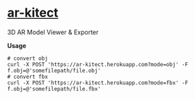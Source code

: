 # [ar-kitect](https://ar-kitect.herokuapp.com/)
3D AR Model Viewer &amp; Exporter

**Usage**
```
# convert obj
curl -X POST 'https://ar-kitect.herokuapp.com?mode=obj' -F f.obj=@'somefilepath/file.obj'
# convert fbx
curl -X POST 'https://ar-kitect.herokuapp.com?mode=fbx' -F f.obj=@'somefilepath/file.fbx'
```
